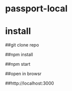 # passport-local
# install

##git clone repo

##npm install

##npm start

##open in browsr

##http://localhost:3000

